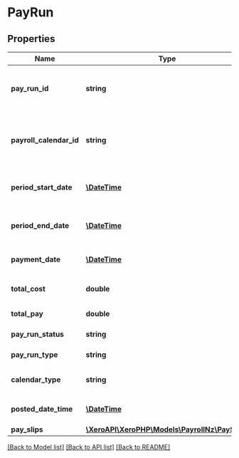 # PayRun

## Properties
Name | Type | Description | Notes
------------ | ------------- | ------------- | -------------
**pay_run_id** | **string** | Xero unique identifier for the pay run | [optional] 
**payroll_calendar_id** | **string** | Xero unique identifier for the payroll calendar | [optional] 
**period_start_date** | [**\DateTime**](\DateTime.md) | Period start date of the payroll calendar | [optional] 
**period_end_date** | [**\DateTime**](\DateTime.md) | Period end date of the payroll calendar | [optional] 
**payment_date** | [**\DateTime**](\DateTime.md) | Payment date of the pay run | [optional] 
**total_cost** | **double** | Total cost of the pay run | [optional] 
**total_pay** | **double** | Total pay of the pay run | [optional] 
**pay_run_status** | **string** | Pay run status | [optional] 
**pay_run_type** | **string** | Pay run type | [optional] 
**calendar_type** | **string** | Calendar type of the pay run | [optional] 
**posted_date_time** | [**\DateTime**](\DateTime.md) | Posted date time of the pay run | [optional] 
**pay_slips** | [**\XeroAPI\XeroPHP\Models\PayrollNz\PaySlip[]**](PaySlip.md) |  | [optional] 

[[Back to Model list]](../README.md#documentation-for-models) [[Back to API list]](../README.md#documentation-for-api-endpoints) [[Back to README]](../README.md)


